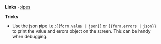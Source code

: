 **Links**
-[pipes](https://angular.io/docs/ts/latest/guide/pipes.html)

**Tricks**
- Use the json pipe i.e.:`{{form.value | json}}` or `{{form.errors | json}}` to print the value and errors object on the screen. This can be handy when debugging.